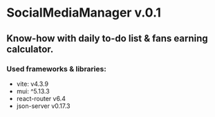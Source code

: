 # SocialMediaManager v.0.1

## Know-how with daily to-do list & fans earning calculator.

### Used frameworks & libraries:
- vite: v4.3.9
- mui: ^5.13.3
- react-router v6.4
- json-server v0.17.3
